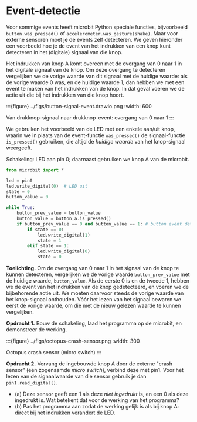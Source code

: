 # Event-detectie

Voor sommige events heeft microbit Python speciale functies, bijvoorbeeld `button.was_pressed()` of `accelerometer.was_gesture(shake)`. Maar voor externe sensoren moet je de events zelf detecteren.
We geven hieronder een voorbeeld hoe je de event van het indrukken van een knop kunt detecteren in het (digitale) signaal van die knop.

Het indrukken van knop A komt overeen met de overgang van 0 naar 1 in het digitale signaal van de knop. Om deze overgang te detecteren vergelijken we de vorige waarde van dit signaal met de huidige waarde: als de vorige waarde 0 was, en de huidige waarde 1, dan hebben we met een event te maken van het indrukken van de knop. In dat geval voeren we de actie uit die bij het indrukken van die knop hoort.

:::{figure} ../figs/button-signal-event.drawio.png
:width: 600

Van drukknop-signaal naar drukknop-event: overgang van 0 naar 1
:::

We gebruiken het voorbeeld van de LED met een enkele aan/uit knop, waarin we in plaats van de event-functie `was_pressed()` de signaal-functie `is_pressed()` gebruiken, die altijd de *huidige waarde* van het knop-signaal weergeeft.

Schakeling: LED aan pin 0; daarnaast gebruiken we knop A van de microbit.

```python
from microbit import *

led = pin0
led.write_digital(0)  # LED uit
state = 0
button_value = 0

while True:
    button_prev_value = button_value
    button_value = button_a.is_pressed()
    if button_prev_value == 0 and button_value == 1: # button event detected
        if state == 0:
            led.write_digital(1)
            state = 1
        elif state == 1:
            led.write_digital(0)
            state = 0      
```

**Toelichting.** Om de overgang van 0 naar 1 in het signaal van de knop te kunnen detecteren, vergelijken we de vorige waarde `button_prev_value` met de huidige waarde, `button_value`. Als de eerste 0 is en de tweede 1, hebben we de event van het indrukken van de knop gedetecteerd, en voeren we de bijbehorende actie uit. We moeten daarvoor steeds de vorige waarde van het knop-signaal onthouden. Vóór het lezen van het signaal bewaren we eerst de vorige waarde, om die met de nieuw gelezen waarde te kunnen vergelijken.

**Opdracht 1.** Bouw de schakeling, laad het programma op de microbit, en demonstreer de werking.

:::{figure} ../figs/octopus-crash-sensor.png
:width: 300

Octopus crash sensor (micro switch)
:::

**Opdracht 2.** Vervang de ingebouwde knop A door de externe "crash sensor" (een zogenaamde *micro switch*), verbind deze met pin1. Voor het lezen van de signaalwaarde van die sensor gebruik je dan `pin1.read_digital()`. 

* (a) Deze sensor geeft een 1 als deze *niet ingedrukt* is, en een 0 als deze ingedrukt is. Wat betekent dat voor de werking van het programma?
* (b) Pas het programma aan zodat de werking gelijk is als bij knop A: direct bij het indrukken verandert de LED.